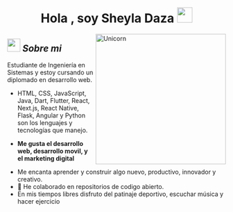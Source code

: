 
<h1 align="center"><b>Hola , soy Sheyla Daza </b><img src="https://media.giphy.com/media/hvRJCLFzcasrR4ia7z/giphy.gif" width="35"></h1>
<img align="right" width=300px alt="Unicorn" src="https://c.tenor.com/GN73MKBawZYAAAAi/busy-cute.gif" />

## <img src="https://media.giphy.com/media/ObNTw8Uzwy6KQ/giphy.gif" width="30px">&nbsp;***Sobre mi***

 Estudiante de Ingeniería en Sistemas y estoy cursando un diplomado en desarrollo web.
- HTML, CSS, JavaScript, Java, Dart, Flutter, React, Next.js, React Native, Flask, Angular y Python son los lenguajes y tecnologías que manejo.
* **Me gusta el desarrollo web, desarrollo movil, y el marketing digital**
- Me encanta aprender y construir algo nuevo, productivo, innovador y creativo.
- 👯 He colaborado en repositorios de codigo abierto.
- En mis tiempos libres disfruto del patinaje deportivo, escuchar música y hacer ejercicio

